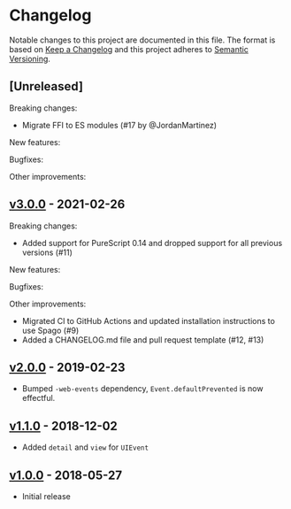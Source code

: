 # Changelog

Notable changes to this project are documented in this file. The format is based on [Keep a Changelog](https://keepachangelog.com/en/1.0.0/) and this project adheres to [Semantic Versioning](https://semver.org/spec/v2.0.0.html).

## [Unreleased]

Breaking changes:
- Migrate FFI to ES modules (#17 by @JordanMartinez)

New features:

Bugfixes:

Other improvements:

## [v3.0.0](https://github.com/purescript-web/purescript-web-uievents/releases/tag/v3.0.0) - 2021-02-26

Breaking changes:
- Added support for PureScript 0.14 and dropped support for all previous versions (#11)

New features:

Bugfixes:

Other improvements:
- Migrated CI to GitHub Actions and updated installation instructions to use Spago (#9)
- Added a CHANGELOG.md file and pull request template (#12, #13)

## [v2.0.0](https://github.com/purescript-web/purescript-web-uievents/releases/tag/v2.0.0) - 2019-02-23

- Bumped `-web-events` dependency, `Event.defaultPrevented` is now effectful.

## [v1.1.0](https://github.com/purescript-web/purescript-web-uievents/releases/tag/v1.1.0) - 2018-12-02

- Added `detail` and `view` for `UIEvent`

## [v1.0.0](https://github.com/purescript-web/purescript-web-uievents/releases/tag/v1.0.0) - 2018-05-27

- Initial release
